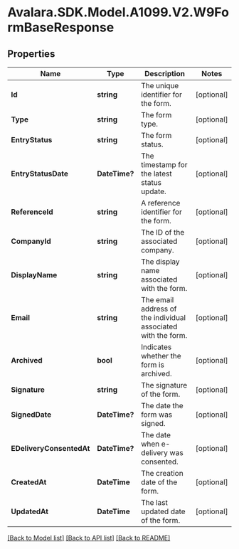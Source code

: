 # Avalara.SDK.Model.A1099.V2.W9FormBaseResponse

## Properties

Name | Type | Description | Notes
------------ | ------------- | ------------- | -------------
**Id** | **string** | The unique identifier for the form. | [optional] 
**Type** | **string** | The form type. | [optional] 
**EntryStatus** | **string** | The form status. | [optional] 
**EntryStatusDate** | **DateTime?** | The timestamp for the latest status update. | [optional] 
**ReferenceId** | **string** | A reference identifier for the form. | [optional] 
**CompanyId** | **string** | The ID of the associated company. | [optional] 
**DisplayName** | **string** | The display name associated with the form. | [optional] 
**Email** | **string** | The email address of the individual associated with the form. | [optional] 
**Archived** | **bool** | Indicates whether the form is archived. | [optional] 
**Signature** | **string** | The signature of the form. | [optional] 
**SignedDate** | **DateTime?** | The date the form was signed. | [optional] 
**EDeliveryConsentedAt** | **DateTime?** | The date when e-delivery was consented. | [optional] 
**CreatedAt** | **DateTime** | The creation date of the form. | [optional] 
**UpdatedAt** | **DateTime** | The last updated date of the form. | [optional] 

[[Back to Model list]](../../../README.md#documentation-for-models) [[Back to API list]](../../../README.md#documentation-for-api-endpoints) [[Back to README]](../../../README.md)

